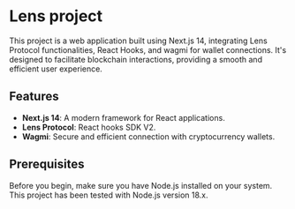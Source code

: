 # Lens project

This project is a web application built using Next.js 14, integrating Lens Protocol functionalities, React Hooks, and wagmi for wallet connections. It's designed to facilitate blockchain interactions, providing a smooth and efficient user experience.

## Features

- **Next.js 14**: A modern framework for React applications.
- **Lens Protocol**: React hooks SDK V2.
- **Wagmi**: Secure and efficient connection with cryptocurrency wallets.

## Prerequisites

Before you begin, make sure you have Node.js installed on your system. This project has been tested with Node.js version 18.x.

